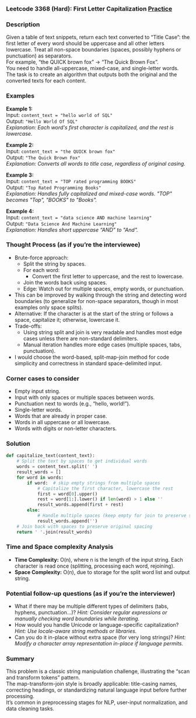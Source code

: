### Leetcode 3368 (Hard): First Letter Capitalization [Practice](https://leetcode.com/problems/first-letter-capitalization)

### Description  
Given a table of text snippets, return each text converted to “Title Case”: the first letter of every word should be uppercase and all other letters lowercase. Treat all non-space boundaries (spaces, possibly hyphens or punctuation) as separators.  
For example, “the QUICK brown fox” → “The Quick Brown Fox”.  
You need to handle all-uppercase, mixed-case, and single-letter words.  
The task is to create an algorithm that outputs both the original and the converted texts for each content.

### Examples  

**Example 1:**  
Input: `content_text = "hello world of SQL"`  
Output: `"Hello World Of SQL"`  
*Explanation: Each word's first character is capitalized, and the rest is lowercase.*

**Example 2:**  
Input: `content_text = "the QUICK brown fox"`  
Output: `"The Quick Brown Fox"`  
*Explanation: Converts all words to title case, regardless of original casing.*

**Example 3:**  
Input: `content_text = "TOP rated programming BOOKS"`  
Output: `"Top Rated Programming Books"`  
*Explanation: Handles fully capitalized and mixed-case words. "TOP" becomes "Top", "BOOKS" to "Books".*

**Example 4:**  
Input: `content_text = "data science AND machine learning"`  
Output: `"Data Science And Machine Learning"`  
*Explanation: Handles short uppercase “AND” to "And".*

### Thought Process (as if you’re the interviewee)  
- Brute-force approach:  
  - Split the string by spaces.  
  - For each word:  
    - Convert the first letter to uppercase, and the rest to lowercase.  
  - Join the words back using spaces.
  - Edge: Watch out for multiple spaces, empty words, or punctuation.
- This can be improved by walking through the string and detecting word boundaries (to generalize for non-space separators, though in most examples only space splits).
- Alternative: If the character is at the start of the string or follows a space, capitalize it; otherwise, lowercase it.
- Trade-offs:  
  - Using string split and join is very readable and handles most edge cases unless there are non-standard delimiters.
  - Manual iteration handles more edge cases (multiple spaces, tabs, punctuation).
- I would choose the word-based, split-map-join method for code simplicity and correctness in standard space-delimited input.

### Corner cases to consider  
- Empty input string.
- Input with only spaces or multiple spaces between words.
- Punctuation next to words (e.g., “hello, world!”).
- Single-letter words.
- Words that are already in proper case.
- Words in all uppercase or all lowercase.
- Words with digits or non-letter characters.

### Solution

```python
def capitalize_text(content_text):
    # Split the text by spaces to get individual words
    words = content_text.split(' ')
    result_words = []
    for word in words:
        if word:  # skip empty strings from multiple spaces
            # Capitalize the first character, lowercase the rest
            first = word[0].upper()
            rest = word[1:].lower() if len(word) > 1 else ''
            result_words.append(first + rest)
        else:
            # Handle multiple spaces (keep empty for join to preserve spaces)
            result_words.append('')
    # Join back with spaces to preserve original spacing
    return ' '.join(result_words)
```

### Time and Space complexity Analysis  

- **Time Complexity:** O(n), where n is the length of the input string. Each character is read once (splitting, processing each word, rejoining).
- **Space Complexity:** O(n), due to storage for the split word list and output string.

### Potential follow-up questions (as if you’re the interviewer)  

- What if there may be multiple different types of delimiters (tabs, hyphens, punctuation…)?
  *Hint: Consider regular expressions or manually checking word boundaries while iterating.*
- How would you handle Unicode or language-specific capitalization?
  *Hint: Use locale-aware string methods or libraries.*
- Can you do it in-place without extra space (for very long strings)?
  *Hint: Modify a character array representation in-place if language permits.*

### Summary
This problem is a classic string manipulation challenge, illustrating the “scan and transform tokens” pattern.  
The map-transform-join style is broadly applicable: title-casing names, correcting headings, or standardizing natural language input before further processing.  
It’s common in preprocessing stages for NLP, user-input normalization, and data cleaning tasks.